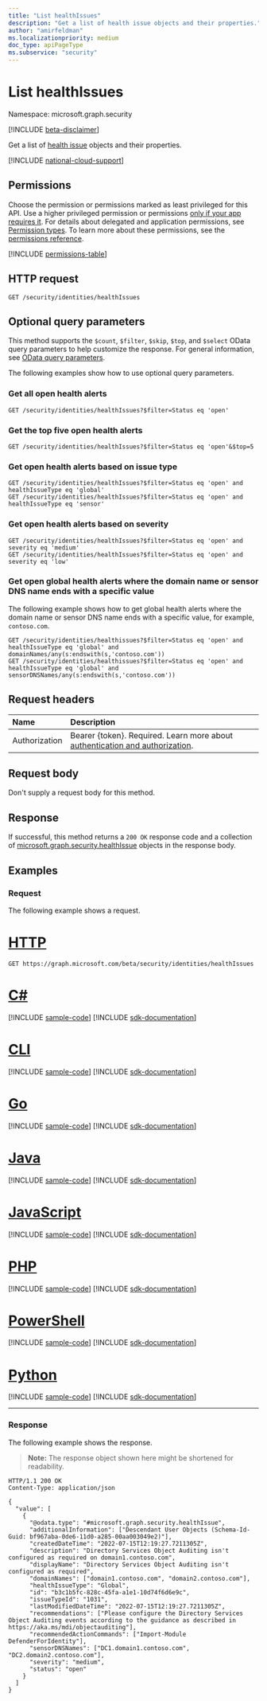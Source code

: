 ```yaml
---
title: "List healthIssues"
description: "Get a list of health issue objects and their properties."
author: "amirfeldman"
ms.localizationpriority: medium
doc_type: apiPageType
ms.subservice: "security"
---
```


# List healthIssues

Namespace: microsoft.graph.security

[!INCLUDE [beta-disclaimer](../../includes/beta-disclaimer.md)]

Get a list of [health issue](../resources/security-healthissue.md) objects and their properties.

[!INCLUDE [national-cloud-support](../../includes/global-us.md)]

## Permissions

Choose the permission or permissions marked as least privileged for this API. Use a higher privileged permission or permissions [only if your app requires it](/graph/permissions-overview#best-practices-for-using-microsoft-graph-permissions). For details about delegated and application permissions, see [Permission types](/graph/permissions-overview#permission-types). To learn more about these permissions, see the [permissions reference](/graph/permissions-reference).

<!-- { "blockType": "permissions", "name": "security_identitycontainer_list_healthissues" } -->
[!INCLUDE [permissions-table](../includes/permissions/security-identitycontainer-list-healthissues-permissions.md)]

## HTTP request

<!-- {
  "blockType": "ignored"
}
-->
``` http
GET /security/identities/healthIssues
```

## Optional query parameters

This method supports the `$count`, `$filter`, `$skip`, `$top`, and `$select` OData query parameters to help customize the response. For general information, see [OData query parameters](/graph/query-parameters).

The following examples show how to use optional query parameters.

### Get all open health alerts
<!-- {
  "blockType": "ignored"
}
-->
``` http
GET /security/identities/healthIssues?$filter=Status eq 'open'
```

### Get the top five open health alerts
<!-- {
  "blockType": "ignored"
}
-->
``` http
GET /security/identities/healthIssues?$filter=Status eq 'open'&$top=5
```

### Get open health alerts based on issue type
<!-- {
  "blockType": "ignored"
}
-->
``` http
GET /security/identities/healthIssues?$filter=Status eq 'open' and healthIssueType eq 'global'
GET /security/identities/healthIssues?$filter=Status eq 'open' and healthIssueType eq 'sensor'
```

### Get open health alerts based on severity
<!-- {
  "blockType": "ignored"
}
-->
``` http
GET /security/identities/healthIssues?$filter=Status eq 'open' and severity eq 'medium'
GET /security/identities/healthIssues?$filter=Status eq 'open' and severity eq 'low'
```

### Get open global health alerts where the domain name or sensor DNS name ends with a specific value

The following example shows how to get global health alerts where the domain name or sensor DNS name ends with a specific value, for example, `contoso.com`.

<!-- {
  "blockType": "ignored"
}
-->
``` http
GET /security/identities/healthissues?$filter=Status eq 'open' and healthIssueType eq 'global' and domainNames/any(s:endswith(s,'contoso.com'))
GET /security/identities/healthissues?$filter=Status eq 'open' and healthIssueType eq 'global' and sensorDNSNames/any(s:endswith(s,'contoso.com'))
```

## Request headers

|Name|Description|
|:---|:---|
|Authorization|Bearer {token}. Required. Learn more about [authentication and authorization](/graph/auth/auth-concepts).|

## Request body

Don't supply a request body for this method.

## Response

If successful, this method returns a `200 OK` response code and a collection of [microsoft.graph.security.healthIssue](../resources/security-healthissue.md) objects in the response body.

## Examples

### Request

The following example shows a request.
# [HTTP](#tab/http)
<!-- {
  "blockType": "request",
  "name": "get_healthIssues"
}
-->
``` http
GET https://graph.microsoft.com/beta/security/identities/healthIssues
```

# [C#](#tab/csharp)
[!INCLUDE [sample-code](../includes/snippets/csharp/get-healthissues-csharp-snippets.md)]
[!INCLUDE [sdk-documentation](../includes/snippets/snippets-sdk-documentation-link.md)]

# [CLI](#tab/cli)
[!INCLUDE [sample-code](../includes/snippets/cli/get-healthissues-cli-snippets.md)]
[!INCLUDE [sdk-documentation](../includes/snippets/snippets-sdk-documentation-link.md)]

# [Go](#tab/go)
[!INCLUDE [sample-code](../includes/snippets/go/get-healthissues-go-snippets.md)]
[!INCLUDE [sdk-documentation](../includes/snippets/snippets-sdk-documentation-link.md)]

# [Java](#tab/java)
[!INCLUDE [sample-code](../includes/snippets/java/get-healthissues-java-snippets.md)]
[!INCLUDE [sdk-documentation](../includes/snippets/snippets-sdk-documentation-link.md)]

# [JavaScript](#tab/javascript)
[!INCLUDE [sample-code](../includes/snippets/javascript/get-healthissues-javascript-snippets.md)]
[!INCLUDE [sdk-documentation](../includes/snippets/snippets-sdk-documentation-link.md)]

# [PHP](#tab/php)
[!INCLUDE [sample-code](../includes/snippets/php/get-healthissues-php-snippets.md)]
[!INCLUDE [sdk-documentation](../includes/snippets/snippets-sdk-documentation-link.md)]

# [PowerShell](#tab/powershell)
[!INCLUDE [sample-code](../includes/snippets/powershell/get-healthissues-powershell-snippets.md)]
[!INCLUDE [sdk-documentation](../includes/snippets/snippets-sdk-documentation-link.md)]

# [Python](#tab/python)
[!INCLUDE [sample-code](../includes/snippets/python/get-healthissues-python-snippets.md)]
[!INCLUDE [sdk-documentation](../includes/snippets/snippets-sdk-documentation-link.md)]

---

### Response

The following example shows the response.
>**Note:** The response object shown here might be shortened for readability.
<!-- {
  "blockType": "response",
  "truncated": true,
  "@odata.type": "Collection(microsoft.graph.security.healthIssue)",
  "name": "get_healthIssues"
}
-->
``` http
HTTP/1.1 200 OK
Content-Type: application/json

{
  "value": [
    {
      "@odata.type": "#microsoft.graph.security.healthIssue",
      "additionalInformation": ["Descendant User Objects (Schema-Id-Guid: bf967aba-0de6-11d0-a285-00aa003049e2)"],
      "createdDateTime": "2022-07-15T12:19:27.7211305Z",
      "description": "Directory Services Object Auditing isn't configured as required on domain1.contoso.com",
      "displayName": "Directory Services Object Auditing isn't configured as required",
      "domainNames": ["domain1.contoso.com", "domain2.contoso.com"],
      "healthIssueType": "Global",
      "id": "b3c1b5fc-828c-45fa-a1e1-10d74f6d6e9c",
      "issueTypeId": "1031",
      "lastModifiedDateTime": "2022-07-15T12:19:27.7211305Z",
      "recommendations": ["Please configure the Directory Services Object Auditing events according to the guidance as described in https://aka.ms/mdi/objectauditing"],
      "recommendedActionCommands": ["Import-Module DefenderForIdentity"],
      "sensorDNSNames": ["DC1.domain1.contoso.com", "DC2.domain2.contoso.com"],
      "severity": "medium",
      "status": "open"
    }
  ]
}
```

